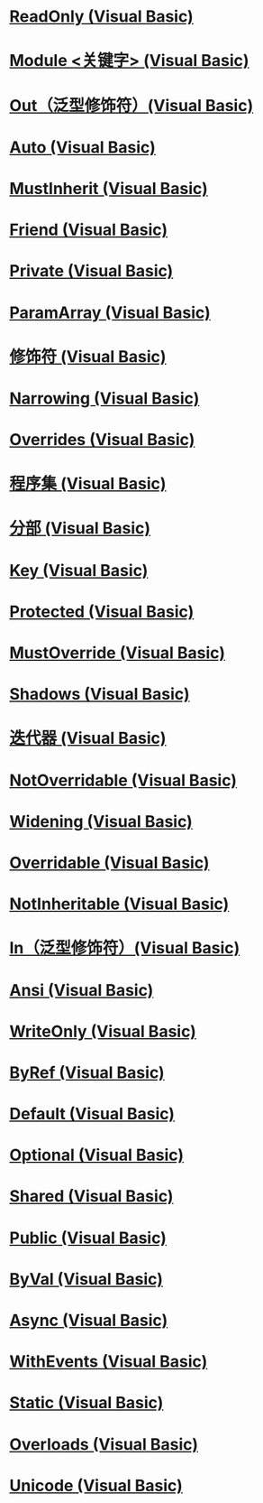 # [ReadOnly (Visual Basic)](readonly.md)
# [Module <关键字> (Visual Basic)](module-keyword.md)
# [Out（泛型修饰符）(Visual Basic)](out-generic-modifier.md)
# [Auto (Visual Basic)](auto.md)
# [MustInherit (Visual Basic)](mustinherit.md)
# [Friend (Visual Basic)](friend.md)
# [Private (Visual Basic)](private.md)
# [ParamArray (Visual Basic)](paramarray.md)
# [修饰符 (Visual Basic)](index.md)
# [Narrowing (Visual Basic)](narrowing.md)
# [Overrides (Visual Basic)](overrides.md)
# [程序集 (Visual Basic)](assembly.md)
# [分部 (Visual Basic)](partial.md)
# [Key (Visual Basic)](key.md)
# [Protected (Visual Basic)](protected.md)
# [MustOverride (Visual Basic)](mustoverride.md)
# [Shadows (Visual Basic)](shadows.md)
# [迭代器 (Visual Basic)](iterator.md)
# [NotOverridable (Visual Basic)](notoverridable.md)
# [Widening (Visual Basic)](widening.md)
# [Overridable (Visual Basic)](overridable.md)
# [NotInheritable (Visual Basic)](notinheritable.md)
# [In（泛型修饰符）(Visual Basic)](in-generic-modifier.md)
# [Ansi (Visual Basic)](ansi.md)
# [WriteOnly (Visual Basic)](writeonly.md)
# [ByRef (Visual Basic)](byref.md)
# [Default (Visual Basic)](default.md)
# [Optional (Visual Basic)](optional.md)
# [Shared (Visual Basic)](shared.md)
# [Public (Visual Basic)](public.md)
# [ByVal (Visual Basic)](byval.md)
# [Async (Visual Basic)](async.md)
# [WithEvents (Visual Basic)](withevents.md)
# [Static (Visual Basic)](static.md)
# [Overloads (Visual Basic)](overloads.md)
# [Unicode (Visual Basic)](unicode.md)
